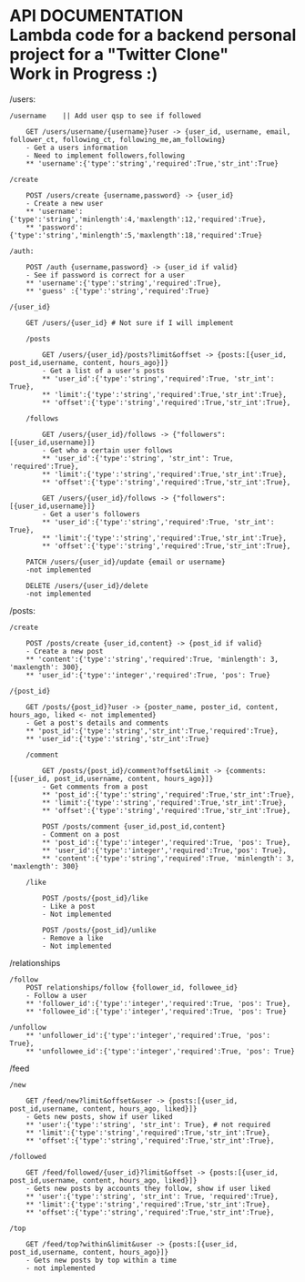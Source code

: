 API DOCUMENTATION <br>
Lambda code for a backend personal project for a "Twitter Clone" <br>
Work in Progress :)
=================

/users:
    
    /username    || Add user qsp to see if followed

        GET /users/username/{username}?user -> {user_id, username, email, follower_ct, following_ct, following_me,am_following}
        - Get a users information
        - Need to implement followers,following
        ** 'username':{'type':'string','required':True,'str_int':True}
    
    /create

        POST /users/create {username,password} -> {user_id}
        - Create a new user
        ** 'username':{'type':'string','minlength':4,'maxlength':12,'required':True},
        ** 'password':{'type':'string','minlength':5,'maxlength':18,'required':True}

    /auth:

        POST /auth {username,password} -> {user_id if valid}
        - See if password is correct for a user
        ** 'username':{'type':'string','required':True},
        ** 'guess' :{'type':'string','required':True}

    /{user_id}

        GET /users/{user_id} # Not sure if I will implement

        /posts

            GET /users/{user_id}/posts?limit&offset -> {posts:[{user_id, post_id,username, content, hours_ago}]}
            - Get a list of a user's posts
            ** 'user_id':{'type':'string','required':True, 'str_int': True},
            ** 'limit':{'type':'string','required':True,'str_int':True},
            ** 'offset':{'type':'string','required':True,'str_int':True},

        /follows

            GET /users/{user_id}/follows -> {"followers":[{user_id,username}]}
            - Get who a certain user follows
            ** 'user_id':{'type':'string', 'str_int': True, 'required':True},
            ** 'limit':{'type':'string','required':True,'str_int':True},
            ** 'offset':{'type':'string','required':True,'str_int':True},

            GET /users/{user_id}/follows -> {"followers":[{user_id,username}]}
            - Get a user's followers
            ** 'user_id':{'type':'string','required':True, 'str_int': True},
            ** 'limit':{'type':'string','required':True,'str_int':True},
            ** 'offset':{'type':'string','required':True,'str_int':True},

        PATCH /users/{user_id}/update {email or username}
        -not implemented 

        DELETE /users/{user_id}/delete
        -not implemented

/posts:

    /create 

        POST /posts/create {user_id,content} -> {post_id if valid}
        - Create a new post
        ** 'content':{'type':'string','required':True, 'minlength': 3, 'maxlength': 300},
        ** 'user_id':{'type':'integer','required':True, 'pos': True}

    /{post_id}
        
        GET /posts/{post_id}?user -> {poster_name, poster_id, content, hours_ago, liked <- not implemented}
        - Get a post's details and comments
        ** 'post_id':{'type':'string','str_int':True,'required':True},
        ** 'user_id':{'type':'string','str_int':True}

        /comment

            GET /posts/{post_id}/comment?offset&limit -> {comments:[{user_id, post_id,username, content, hours_ago}]}
            - Get comments from a post
            ** 'post_id':{'type':'string','required':True,'str_int':True},
            ** 'limit':{'type':'string','required':True,'str_int':True},
            ** 'offset':{'type':'string','required':True,'str_int':True},

            POST /posts/comment {user_id,post_id,content}
            - Comment on a post
            ** 'post_id':{'type':'integer','required':True, 'pos': True},
            ** 'user_id':{'type':'integer','required':True,'pos': True},
            ** 'content':{'type':'string','required':True, 'minlength': 3, 'maxlength': 300}
        
        /like

            POST /posts/{post_id}/like
            - Like a post
            - Not implemented

            POST /posts/{post_id}/unlike
            - Remove a like
            - Not implemented

/relationships

    /follow
        POST relationships/follow {follower_id, followee_id}
        - Follow a user
        ** 'follower_id':{'type':'integer','required':True, 'pos': True},
        ** 'followee_id':{'type':'integer','required':True, 'pos': True}

    /unfollow
        ** 'unfollower_id':{'type':'integer','required':True, 'pos': True},
        ** 'unfollowee_id':{'type':'integer','required':True, 'pos': True}

/feed

    /new

        GET /feed/new?limit&offset&user -> {posts:[{user_id, post_id,username, content, hours_ago, liked}]}
        - Gets new posts, show if user liked
        ** 'user':{'type':'string', 'str_int': True}, # not required
        ** 'limit':{'type':'string','required':True,'str_int':True},
        ** 'offset':{'type':'string','required':True,'str_int':True},

    /followed

        GET /feed/followed/{user_id}?limit&offset -> {posts:[{user_id, post_id,username, content, hours_ago, liked}]}
        - Gets new posts by accounts they follow, show if user liked
        ** 'user':{'type':'string', 'str_int': True, 'required':True},
        ** 'limit':{'type':'string','required':True,'str_int':True},
        ** 'offset':{'type':'string','required':True,'str_int':True},

    /top

        GET /feed/top?within&limit&user -> {posts:[{user_id, post_id,username, content, hours_ago}]}
        - Gets new posts by top within a time
        - not implemented